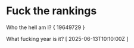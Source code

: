 # Fuck the rankings

Who the hell am I?
{ 19649729 }

What fucking year is it?
[ 2025-06-13T10:10:00Z ]
